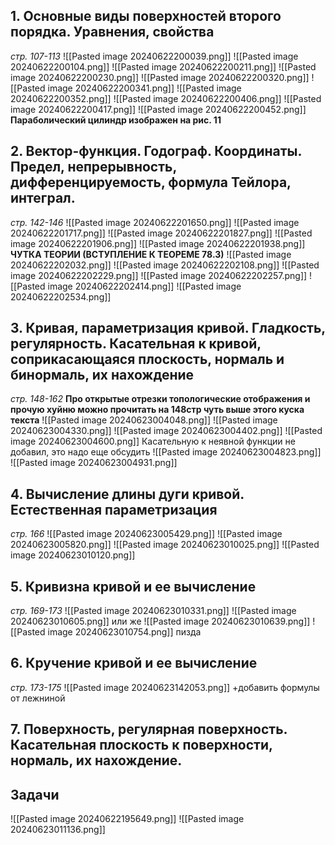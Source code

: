 ## 1. Основные виды поверхностей второго порядка. Уравнения, свойства
*стр. 107-113*
![[Pasted image 20240622200039.png]]
![[Pasted image 20240622200104.png]]
![[Pasted image 20240622200211.png]]
![[Pasted image 20240622200230.png]]
![[Pasted image 20240622200320.png]]
![[Pasted image 20240622200341.png]]
![[Pasted image 20240622200352.png]]
![[Pasted image 20240622200406.png]]
![[Pasted image 20240622200417.png]]
![[Pasted image 20240622200452.png]]
**Параболический цилиндр изображен на рис. 11**

## 2. Вектор-функция. Годограф. Координаты. Предел, непрерывность, дифференцируемость, формула Тейлора, интеграл.
*стр. 142-146*
![[Pasted image 20240622201650.png]]
![[Pasted image 20240622201717.png]]
![[Pasted image 20240622201827.png]]
![[Pasted image 20240622201906.png]]
![[Pasted image 20240622201938.png]]
**ЧУТКА ТЕОРИИ (ВСТУПЛЕНИЕ К ТЕОРЕМЕ 78.3)**
![[Pasted image 20240622202032.png]]
![[Pasted image 20240622202108.png]]
![[Pasted image 20240622202229.png]]
![[Pasted image 20240622202257.png]]
![[Pasted image 20240622202414.png]]
![[Pasted image 20240622202534.png]]

## 3. Кривая, параметризация кривой. Гладкость, регулярность. Касательная к кривой, соприкасающаяся плоскость, нормаль и бинормаль, их нахождение
*стр. 148-162*
**Про открытые отрезки топологические отображения и прочую хуйню можно прочитать на 148стр чуть выше этого куска текста**
![[Pasted image 20240623004048.png]]
![[Pasted image 20240623004330.png]]
![[Pasted image 20240623004402.png]]
![[Pasted image 20240623004600.png]]
Касательную к неявной функции не добавил, это надо еще обсудить
![[Pasted image 20240623004823.png]]
![[Pasted image 20240623004931.png]]


## 4. Вычисление длины дуги кривой. Естественная параметризация
*стр. 166*
![[Pasted image 20240623005429.png]]
![[Pasted image 20240623005820.png]]
![[Pasted image 20240623010025.png]]
![[Pasted image 20240623010120.png]]

## 5. Кривизна кривой и ее вычисление
*стр. 169-173*
![[Pasted image 20240623010331.png]]
![[Pasted image 20240623010605.png]]
или же
![[Pasted image 20240623010639.png]]
![[Pasted image 20240623010754.png]]
пизда

## 6. Кручение кривой и ее вычисление
*стр. 173-175*
![[Pasted image 20240623142053.png]]
+добавить формулы от лежниной

## 7. Поверхность, регулярная поверхность. Касательная плоскость к поверхности, нормаль, их нахождение.




## Задачи
![[Pasted image 20240622195649.png]]
 ![[Pasted image 20240623011136.png]]